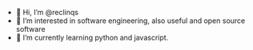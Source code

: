 - 👋 Hi, I’m @reclinqs
- 👀 I’m interested in software engineering, also useful and open source software
- 🌱 I’m currently learning python and javascript.

<!---
reclinqs/reclinqs is a ✨ special ✨ repository because its `README.md` (this file) appears on your GitHub profile.
You can click the Preview link to take a look at your changes.
--->
